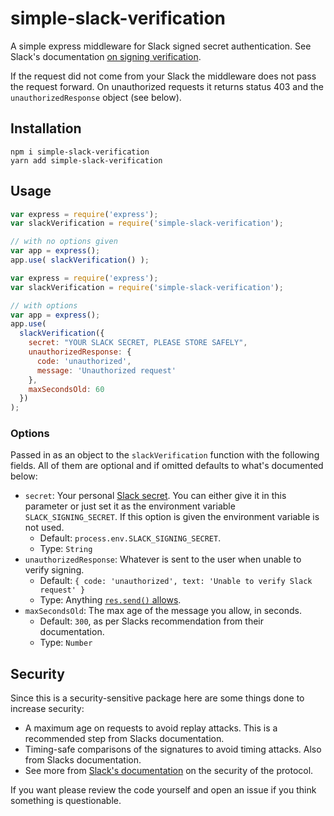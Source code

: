 # simple-slack-verification
A simple express middleware for Slack signed secret authentication. See Slack's documentation [on signing verification](https://api.slack.com/docs/verifying-requests-from-slack).

If the request did not come from your Slack the middleware does not pass the request forward. On unauthorized requests it returns status 403 and the `unauthorizedResponse` object (see below).

## Installation
```
npm i simple-slack-verification
yarn add simple-slack-verification
```

## Usage
```js
var express = require('express');
var slackVerification = require('simple-slack-verification');

// with no options given
var app = express();
app.use( slackVerification() );
```

```js
var express = require('express');
var slackVerification = require('simple-slack-verification');

// with options
var app = express();
app.use(
  slackVerification({
    secret: "YOUR SLACK SECRET, PLEASE STORE SAFELY",
    unauthorizedResponse: {
      code: 'unauthorized',
      message: 'Unauthorized request'
    },
    maxSecondsOld: 60
  })
);
```

### Options
Passed in as an object to the `slackVerification` function with the following fields. All of them are optional and if omitted defaults to what's documented below:
- `secret`: Your personal [Slack secret](https://api.slack.com/docs/verifying-requests-from-slack#signing_secrets_admin_page). You can either give it in this parameter or just set it as the environment variable `SLACK_SIGNING_SECRET`. If this option is given the environment variable is not used.
  - Default: `process.env.SLACK_SIGNING_SECRET`.
  - Type: `String`
- `unauthorizedResponse`: Whatever is sent to the user when unable to verify signing.
  - Default: `{ code: 'unauthorized', text: 'Unable to verify Slack request' }`
  - Type: Anything [`res.send()` allows](https://expressjs.com/en/api.html#res.send).
- `maxSecondsOld`: The max age of the message you allow, in seconds.
  - Default: `300`, as per Slacks recommendation from their documentation.
  - Type: `Number`

## Security
Since this is a security-sensitive package here are some things done to increase security:
- A maximum age on requests to avoid replay attacks. This is a recommended step from Slacks documentation.
- Timing-safe comparisons of the signatures to avoid timing attacks. Also from Slacks documentation.
- See more from [Slack's documentation](https://api.slack.com/docs/verifying-requests-from-slack) on the security of the protocol.

If you want please review the code yourself and open an issue if you think something is questionable.
